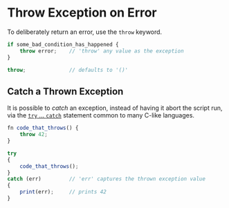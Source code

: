 Throw Exception on Error
========================

To deliberately return an error, use the `throw` keyword.

```js
if some_bad_condition_has_happened {
    throw error;    // 'throw' any value as the exception
}

throw;              // defaults to '()'
```


Catch a Thrown Exception
------------------------

It is possible to _catch_ an exception, instead of having it abort the script run, via the
[`try` ... `catch`](control-flow/try-catch.md) statement common to many C-like languages.

```js
fn code_that_throws() {
    throw 42;
}

try
{
    code_that_throws();
}
catch (err)         // 'err' captures the thrown exception value
{
    print(err);     // prints 42
}
```
